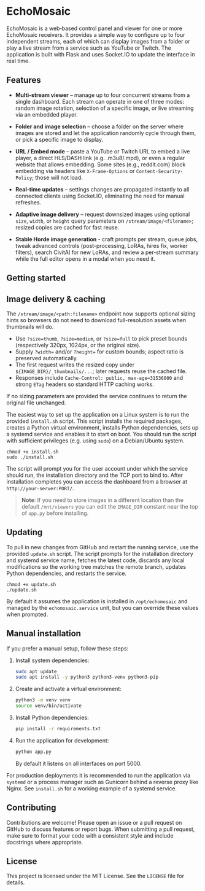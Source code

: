 # EchoMosaic

EchoMosaic is a web‑based control panel and viewer for one or more
EchoMosaic receivers. It provides a simple way to configure up to four
independent streams, each of which can display images from a folder or
play a live stream from a service such as YouTube or Twitch. The
application is built with Flask and uses Socket.IO to update the
interface in real time.

## Features

* **Multi‑stream viewer** – manage up to four concurrent streams from a
  single dashboard. Each stream can operate in one of three modes:
  random image rotation, selection of a specific image, or live
  streaming via an embedded player.
* **Folder and image selection** – choose a folder on the server where
  images are stored and let the application randomly cycle through
  them, or pick a specific image to display.
* **URL / Embed mode** – paste a YouTube or Twitch URL to embed a live
  player, a direct HLS/DASH link (e.g. .m3u8/.mpd), or even a regular
  website that allows embedding. Some sites (e.g., reddit.com) block
  embedding via headers like `X-Frame-Options` or `Content-Security-Policy`;
  those will not load.
* **Real‑time updates** – settings changes are propagated instantly to
  all connected clients using Socket.IO, eliminating the need for
  manual refreshes.

* **Adaptive image delivery** – request downsized images using
  optional `size`, `width`, or `height` query parameters on
  `/stream/image/<filename>`; resized copies are cached for fast reuse.

* **Stable Horde image generation** - craft prompts per stream, queue jobs, tweak advanced controls (post-processing, LoRAs, hires fix, worker filters), search CivitAI for new LoRAs, and review a per-stream summary while the full editor opens in a modal when you need it.

## Getting started

## Image delivery & caching

The `/stream/image/<path:filename>` endpoint now supports optional sizing hints
so browsers do not need to download full-resolution assets when thumbnails will do.

- Use `?size=thumb`, `?size=medium`, or `?size=full` to pick preset bounds (respectively 320px, 1024px, or the original size).
- Supply `?width=` and/or `?height=` for custom bounds; aspect ratio is preserved automatically.
- The first request writes the resized copy under `${IMAGE_DIR}/_thumbnails/...`; later requests reuse the cached file.
- Responses include `Cache-Control: public, max-age=31536000` and strong `ETag` headers so standard HTTP caching works.

If no sizing parameters are provided the service continues to return the original file unchanged.

The easiest way to set up the application on a Linux system is to run
the provided `install.sh` script. This script installs the required
packages, creates a Python virtual environment, installs Python
dependencies, sets up a systemd service and enables it to start on
boot. You should run the script with sufficient privileges (e.g. using
`sudo`) on a Debian/Ubuntu system.

```
chmod +x install.sh
sudo ./install.sh
```

The script will prompt you for the user account under which the service
should run, the installation directory and the TCP port to bind to.
After installation completes you can access the dashboard from a
browser at `http://your‑server:PORT/`.

> **Note**: If you need to store images in a different location
> than the default `/mnt/viewers` you can edit the `IMAGE_DIR`
> constant near the top of `app.py` before installing.

## Updating

To pull in new changes from GitHub and restart the running service,
use the provided `update.sh` script. The script prompts for the
installation directory and systemd service name, fetches the latest
code, discards any local modifications so the working tree matches the
remote branch, updates Python dependencies, and restarts the service.

```
chmod +x update.sh
./update.sh
```

By default it assumes the application is installed in
`/opt/echomosaic` and managed by the
`echomosaic.service` unit, but you can override these values
when prompted.

## Manual installation

If you prefer a manual setup, follow these steps:

1. Install system dependencies:
   ```bash
   sudo apt update
   sudo apt install -y python3 python3-venv python3-pip
   ```
2. Create and activate a virtual environment:
   ```bash
   python3 -m venv venv
   source venv/bin/activate
   ```
3. Install Python dependencies:
   ```bash
   pip install -r requirements.txt
   ```
4. Run the application for development:
   ```bash
   python app.py
   ```
   By default it listens on all interfaces on port 5000.

For production deployments it is recommended to run the application via
`systemd` or a process manager such as Gunicorn behind a reverse
proxy like Nginx. See `install.sh` for a working example of a systemd
service.

## Contributing

Contributions are welcome! Please open an issue or a pull request on
GitHub to discuss features or report bugs. When submitting a pull
request, make sure to format your code with a consistent style and
include docstrings where appropriate.

## License

This project is licensed under the MIT License. See the `LICENSE` file
for details.

